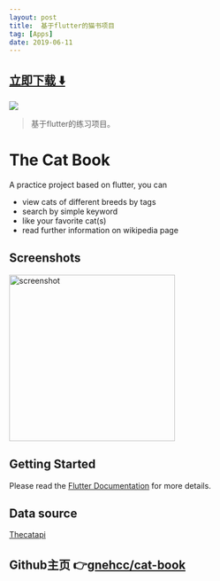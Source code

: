 ```yaml
---
layout: post
title:  基于flutter的猫书项目
tag: [Apps]
date: 2019-06-11
---
```


 


## [立即下载 ️⬇️ ](https://codeload.github.com/gnehcc/cat-book/zip/master) 


 
![](https://flutterawesome.com/content/images/2019/05/The-Cat-Book.jpg)
 
>
> 基于flutter的练习项目。
>

 
# The Cat Book

A practice project based on flutter, you can
- view cats of different breeds by tags
- search by simple keyword
- like your favorite cat(s)
- read further information on wikipedia page

## Screenshots
<img src="https://raw.githubusercontent.com/gnehcc/cat-book/master/the-cat-book.gif" alt="screenshot" width="300"/>

## Getting Started
Please read the [Flutter Documentation](https://flutter.dev/docs) for more details.

## Data source
[Thecatapi](https://thecatapi.com/)

## Github主页 👉[gnehcc/cat-book](http://github.com/gnehcc/cat-book)